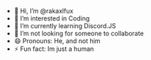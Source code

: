 - 👋 Hi, I’m @rakaxlfux
- 👀 I’m interested in Coding
- 🌱 I’m currently learning Discord.JS
- 💞️ I’m not looking for someone to collaborate
- 😄 Pronouns: He, and not him
- ⚡ Fun fact: Im just a human

<!---
rakaxlfux/rakaxlfux is a ✨ special ✨ repository because its `README.md` (this file) appears on your GitHub profile.
You can click the Preview link to take a look at your changes.
--->
